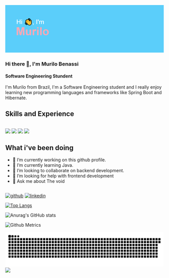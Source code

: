 ![Software Engineering Stundent ](https://github.com/BiggeRilo/BiggeRilo/blob/main/Banner.png)

### Hi there 👋, I'm Murilo Benassi 
#### Software Engineering Stundent 

I'm Murilo from Brazil, I'm a Software Engineering student and I really enjoy learning new programming languages and frameworks like Spring Boot and Hibernate.

## Skills and Experience
<div style = "display: inline_block"><br>
<img alingn ="center" height="30" widht = "40" src="https://cdn.jsdelivr.net/gh/devicons/devicon/icons/java/java-original.svg" />
<img alingn ="center" height="30" widht = "40" src="https://cdn.jsdelivr.net/gh/devicons/devicon/icons/cplusplus/cplusplus-original.svg"/>
<img alingn ="center" height="30" widht = "40" src="https://cdn.jsdelivr.net/gh/devicons/devicon/icons/spring/spring-original.svg"/>
<img alingn ="center" height="30" widht = "40" src="https://cdn.jsdelivr.net/gh/devicons/devicon/icons/mysql/mysql-original.svg"/>
</div>

## What i've been doing
* 🔭 I’m currently working on this github profile.
* 🌱 I’m currently learning Java.
* 👯 I’m looking to collaborate on backend development.
* 🤔 I’m looking for help with frontend development
* 💬 Ask me about The void

##

[<img src='https://cdn.jsdelivr.net/npm/simple-icons@3.0.1/icons/github.svg' alt='github' height='40'>](https://github.com/BiggeRilo)  [<img src='https://cdn.jsdelivr.net/npm/simple-icons@3.0.1/icons/linkedin.svg' alt='linkedin' height='40'>](https://www.linkedin.com/in/https://www.linkedin.com/in/murilo-benassi-ramalho-62224720a//)  

[![Top Langs](https://github-readme-stats.vercel.app/api/top-langs/?username=BiggeRilo&layout=compact)](https://github.com/anuraghazra/github-readme-stats)

![Anurag's GitHub stats](https://github-readme-stats.vercel.app/api?username=BiggeRilo&show_icons=true&theme=dracula)

![Github Metrics](https://github.com/BiggeRilo/BiggeRilo/blob/master/metrics.terminal.svg)

![Snake animation](https://github.com/BiggeRilo/BiggeRilo/blob/output/github-contribution-grid-snake.svg)
![](https://komarev.com/ghpvc/?username=BiggeRilo&color=ff69b4)

